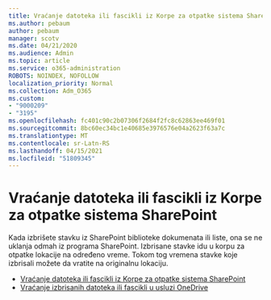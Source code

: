 ```yaml
---
title: Vraćanje datoteka ili fascikli iz Korpe za otpatke sistema SharePoint
ms.author: pebaum
author: pebaum
manager: scotv
ms.date: 04/21/2020
ms.audience: Admin
ms.topic: article
ms.service: o365-administration
ROBOTS: NOINDEX, NOFOLLOW
localization_priority: Normal
ms.collection: Adm_O365
ms.custom:
- "9000209"
- "3195"
ms.openlocfilehash: fc401c90c2b07306f2684f2fc8c62863ee469f01
ms.sourcegitcommit: 8bc60ec34bc1e40685e3976576e04a2623f63a7c
ms.translationtype: MT
ms.contentlocale: sr-Latn-RS
ms.lasthandoff: 04/15/2021
ms.locfileid: "51809345"
---
```

# <a name="restore-files-or-folders-from-the-sharepoint-recycle-bin"></a>Vraćanje datoteka ili fascikli iz Korpe za otpatke sistema SharePoint 

Kada izbrišete stavku iz SharePoint biblioteke dokumenata ili liste, ona se ne uklanja odmah iz programa SharePoint. Izbrisane stavke idu u korpu za otpatke lokacije na određeno vreme. Tokom tog vremena stavke koje izbrisali možete da vratite na originalnu lokaciju.

- [Vraćanje datoteka ili fascikli iz Korpe za otpatke sistema SharePoint](https://support.office.com/article/Restore-items-in-the-Recycle-Bin-of-a-SharePoint-site-6df466b6-55f2-4898-8d6e-c0dff851a0be)
- [Vraćanje izbrisanih datoteka ili fascikli u usluzi OneDrive](https://support.office.com/article/restore-deleted-files-or-folders-in-onedrive-949ada80-0026-4db3-a953-c99083e6a84f)
